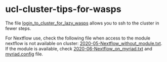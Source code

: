 # ucl-cluster-tips-for-wasps

The file [login_to_cluster_for_lazy_wasps](https://github.com/EmelineFavreau/ucl-cluster-tips-for-wasps/blob/master/login_to_cluster_for_lazy_wasps) allows you to ssh to the cluster in fewer steps.

For Nextflow use, check the following file when access to the module nextflow is not available on cluster: [2020-05-Nextflow_without_module.txt](https://github.com/EmelineFavreau/ucl-cluster-tips-for-wasps/2020-05-Nextflow_without_module.txt). If the module is available, check [2020-06-Nextflow_on_myriad.txt](https://github.com/EmelineFavreau/ucl-cluster-tips-for-wasps/2020-06-Nextflow_on_myriad.txt) and [myriad.config](https://github.com/EmelineFavreau/ucl-cluster-tips-for-waspsmyriad.config) file.
